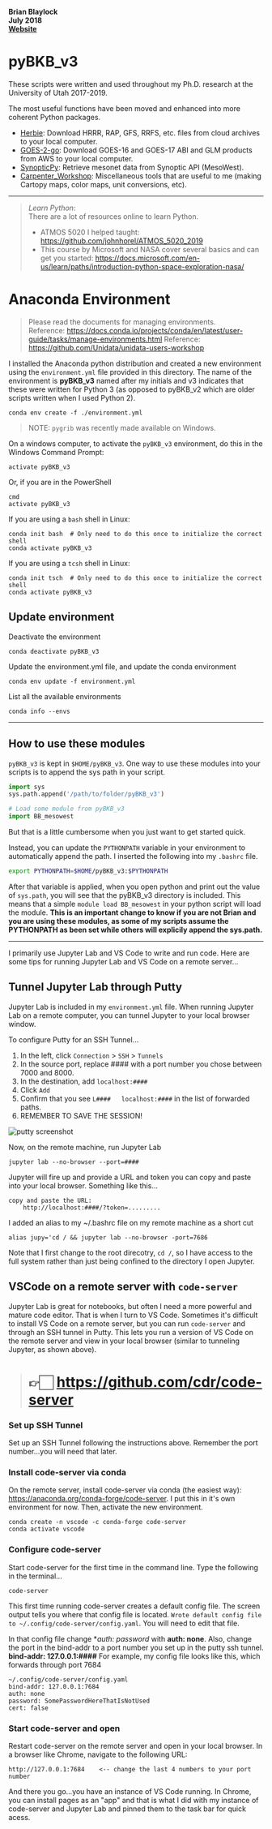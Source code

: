 __Brian Blaylock__  
__July 2018__  
__[Website](http://home.chpc.utah.edu/~u0553130/Brian_Blaylock/home.html)__

# pyBKB_v3

These scripts were written and used throughout my Ph.D. research at the University of Utah 2017-2019.

The most useful functions have been moved and enhanced into more coherent Python packages.

- [Herbie](https://github.com/blaylockbk/Herbie): Download HRRR, RAP, GFS, RRFS, etc. files from cloud archives to your local computer.
- [GOES-2-go](https://github.com/blaylockbk/goes2go): Download GOES-16 and GOES-17 ABI and GLM products from AWS to your local computer.
- [SynopticPy](https://github.com/blaylockbk/SynopticPy): Retrieve mesonet data from Synoptic API (MesoWest).
- [Carpenter_Workshop](https://github.com/blaylockbk/Carpenter_Workshop): Miscellaneous tools that are useful to me (making Cartopy maps, color maps, unit conversions, etc).

---

> _Learn Python_:  
> There are a lot of resources online to learn Python.
>
> - ATMOS 5020 I helped taught: https://github.com/johnhorel/ATMOS_5020_2019
> - This course by Microsoft and NASA cover several basics and can get you started: https://docs.microsoft.com/en-us/learn/paths/introduction-python-space-exploration-nasa/

# Anaconda Environment

> Please read the documents for managing environments.  
> Reference: https://docs.conda.io/projects/conda/en/latest/user-guide/tasks/manage-environments.html
> Reference: https://github.com/Unidata/unidata-users-workshop  

I installed the Anaconda python distribution and created a new environment using the `environment.yml` file provided in this directory. The name of the environment is **pyBKB_v3** named after my initials and v3 indicates that these were written for Python 3 (as opposed to pyBKB_v2 which are older scripts written when I used Python 2).

    conda env create -f ./environment.yml

> NOTE: `pygrib` was recently made available on Windows.

On a windows computer, to activate the `pyBKB_v3` environment, do this in the Windows Command Prompt:

    activate pyBKB_v3

Or, if you are in the PowerShell

    cmd
    activate pyBKB_v3

If you are using a `bash` shell in Linux:

    conda init bash  # Only need to do this once to initialize the correct shell
    conda activate pyBKB_v3

If you are using a `tcsh` shell in Linux:

    conda init tsch  # Only need to do this once to initialize the correct shell
    conda activate pyBKB_v3

## Update environment

Deactivate the environment

    conda deactivate pyBKB_v3

Update the environment.yml file, and update the conda environment

    conda env update -f environment.yml

List all the available environments

    conda info --envs

---

## How to use these modules

`pyBKB_v3` is kept in `$HOME/pyBKB_v3`. One way to use these modules into your scripts is to append the sys path in your script.

```python
import sys
sys.path.append('/path/to/folder/pyBKB_v3')

# Load some module from pyBKB_v3
import BB_mesowest
```

But that is a little cumbersome when you just want to get started quick.

Instead, you can update the `PYTHONPATH` variable in your environment to automatically append the path. I inserted the following into my `.bashrc` file.

``` bash
export PYTHONPATH=$HOME/pyBKB_v3:$PYTHONPATH
```

After that variable is applied, when you open python and print out the value of `sys.path`, you will see that the pyBKB_v3 directory is included. This means that a simple ```module load BB_mesowest``` in your python script will load the module. **This is an important change to know if you are not Brian and you are using these modules, as some of my scripts assume the PYTHONPATH as been set while others will explicily append the sys.path.**

---

I primarily use Jupyter Lab and VS Code to write and run code. Here are some tips for running Jupyter Lab and VS Code on a remote server...

## Tunnel Jupyter Lab through Putty

Jupyter Lab is included in my `environment.yml` file. When running Jupyter Lab on a remote computer, you can tunnel Jupyter to your local browser window.

To configure Putty for an SSH Tunnel...

1. In the left, click `Connection` > `SSH` > `Tunnels`
2. In the source port, replace #### with a port number you chose between 7000 and 8000.
3. In the destination, add `localhost:####`
4. Click `Add`
5. Confirm that you see `L####   localhost:####` in the list of forwarded paths.
6. REMEMBER TO SAVE THE SESSION!

![putty screenshot](./images/putty_config_tunnel.png)

Now, on the remote machine, run Jupyter Lab

    jupyter lab --no-browser --port=####

Jupyter will fire up and provide a URL and token you can copy and paste into your local browser. Something like this...

    copy and paste the URL:
        http://localhost:####/?token=.........

I added an alias to my ~/.bashrc file on my remote machine as a short cut

    alias jupy='cd / && jupyter lab --no-browser -port=7686

Note that I first change to the root direcotry, `cd /`, so I have access to the full system rather than just being confined to the directory I open Jupyter.

## VSCode on a remote server with `code-server`

Jupyter Lab is great for notebooks, but often I need a more powerful and mature code editor. That is when I turn to VS Code. Sometimes it's difficult to install VS Code on a remote server, but you can run `code-server` and through an SSH tunnel in Putty. This lets you run a version of VS Code on the remote server and view in your local browser (similar to tunneling Jupyter, as shown above).

> # 👉🏻 https://github.com/cdr/code-server

### Set up SSH Tunnel

Set up an SSH Tunnel following the instructions above. Remember the port number...you will need that later.

### Install code-server via conda

On the remote server, install code-server via conda (the easiest way): https://anaconda.org/conda-forge/code-server. I put this in it's own environment for now. Then, activate the new environment.

    conda create -n vscode -c conda-forge code-server
    conda activate vscode

### Configure code-server

Start code-server for the first time in the command line. Type the following in the terminal...

    code-server

This first time running code-server creates a default config file. The screen output tells you where that config file is located. `Wrote default config file to ~/.config/code-server/config.yaml`. You will need to edit that file. 

In that config file change **auth: password* with **auth: none**.  Also, change the port in the bind-addr to a port number you set up in the putty ssh tunnel. **bind-addr: 127.0.0.1:####** For example, my config file looks like this, which forwards through port 7684

    ~/.config/code-server/config.yaml
    bind-addr: 127.0.0.1:7684
    auth: none
    password: SomePasswordHereThatIsNotUsed
    cert: false

### Start code-server and open

Restart code-server on the remote server and open in your local browser. In a browser like Chrome, navigate to the following URL:

    http://127.0.0.1:7684    <-- change the last 4 numbers to your port number

And there you go...you have an instance of VS Code running. In Chrome, you can install pages as an "app" and that is what I did with my instance of code-server and Jupyter Lab and pinned them to the task bar for quick acess.
